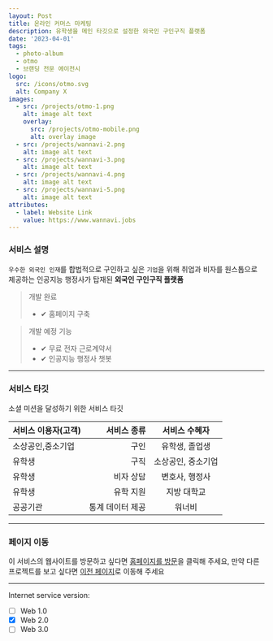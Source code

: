 ```yaml
---
layout: Post
title: 온라인 커머스 마케팅
description: 유학생을 메인 타깃으로 설정한 외국인 구인구직 플랫폼
date: '2023-04-01'
tags:
  - photo-album
  - otmo
  - 브랜딩 전문 에이전시
logo:
  src: /icons/otmo.svg
  alt: Company X
images:
  - src: /projects/otmo-1.png
    alt: image alt text
    overlay:
      src: /projects/otmo-mobile.png
      alt: overlay image
  - src: /projects/wannavi-2.png
    alt: image alt text
  - src: /projects/wannavi-3.png
    alt: image alt text
  - src: /projects/wannavi-4.png
    alt: image alt text
  - src: /projects/wannavi-5.png
    alt: image alt text
attributes:
  - label: Website Link
    value: https://www.wannavi.jobs
---
```


### 서비스 설명

`우수한 외국인 인재`를 합법적으로 구인하고 싶은 `기업`을 위해 취업과 
비자를 원스톱으로 제공하는 인공지능 행정사가 탑재된 **외국인 구인구직 플랫폼**

> 개발 완료
> - ✔ 홈페이지 구축

> 개발 예정 기능
> - ✔ 무료 전자 근로계약서
> - ✔ 인공지능 행정사 챗봇

---

### 서비스 타깃

소셜 미션을 달성하기 위한 서비스 타깃

|서비스 이용자(고객) |서비스 종류  | 서비스 수혜자|
|:--- | ---: | :---:|
|소상공인,중소기업|구인|유학생, 졸업생|
|유학생|구직|소상공인, 중소기업|
|유학생|비자 상담|변호사, 행정사|
|유학생|유학 지원|지방 대학교|
|공공기관|통계 데이터 제공|워너비|

---

### 페이지 이동

이 서비스의 웹사이트를 방문하고 싶다면 [홈페이지를 방문](https://otmo.kr/)을 클릭해 주세요, 만약 다른 프로젝트를 보고 싶다면 [이전 페이지](../projects)로 이동해 주세요

---

Internet service version:

- [ ] Web 1.0
- [x] Web 2.0
- [ ] Web 3.0